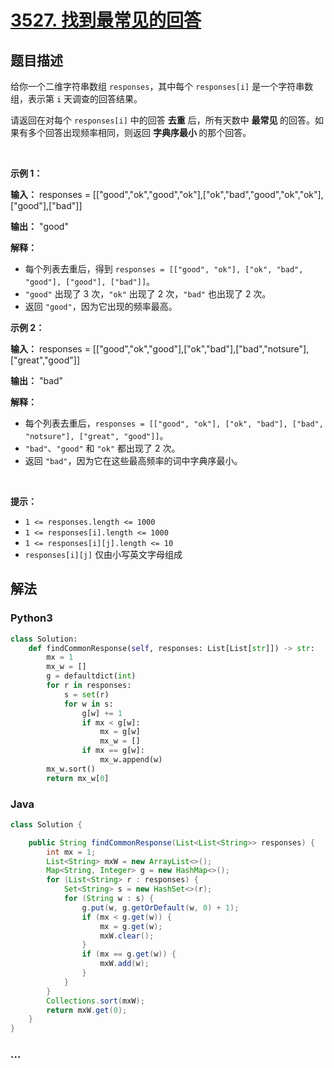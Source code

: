 # [3527. 找到最常见的回答](https://leetcode.cn/problems/find-the-most-common-response)

## 题目描述

<!-- 这里写题目描述 -->

<p>给你一个二维字符串数组 <code>responses</code>，其中每个 <code>responses[i]</code> 是一个字符串数组，表示第 <code>i</code>&nbsp;天调查的回答结果。</p>

<p>请返回在对每个 <code>responses[i]</code> 中的回答&nbsp;<strong>去重</strong> 后，所有天数中&nbsp;<strong>最常见&nbsp;</strong>的回答。如果有多个回答出现频率相同，则返回&nbsp;<strong><span data-keyword="lexicographically-smaller-string">字典序最小</span>&nbsp;</strong>的那个回答。</p>

<p>&nbsp;</p>

<p><strong class="example">示例 1：</strong></p>

<div class="example-block">
<p><strong>输入：</strong> <span class="example-io">responses = [["good","ok","good","ok"],["ok","bad","good","ok","ok"],["good"],["bad"]]</span></p>

<p><strong>输出：</strong> <span class="example-io">"good"</span></p>

<p><strong>解释：</strong></p>

<ul>
	<li>每个列表去重后，得到&nbsp;<code>responses = [["good", "ok"], ["ok", "bad", "good"], ["good"], ["bad"]]</code>。</li>
	<li><code>"good"</code> 出现了 3 次，<code>"ok"</code> 出现了 2 次，<code>"bad"</code> 也出现了 2 次。</li>
	<li>返回 <code>"good"</code>，因为它出现的频率最高。</li>
</ul>
</div>

<p><strong class="example">示例 2：</strong></p>

<div class="example-block">
<p><strong>输入：</strong> <span class="example-io">responses = [["good","ok","good"],["ok","bad"],["bad","notsure"],["great","good"]]</span></p>

<p><strong>输出：</strong> <span class="example-io">"bad"</span></p>

<p><strong>解释：</strong></p>

<ul>
	<li>每个列表去重后，<code>responses = [["good", "ok"], ["ok", "bad"], ["bad", "notsure"], ["great", "good"]]</code>。</li>
	<li><code>"bad"</code>、<code>"good"</code> 和 <code>"ok"</code> 都出现了 2 次。</li>
	<li>返回 <code>"bad"</code>，因为它在这些最高频率的词中字典序最小。</li>
</ul>
</div>

<p>&nbsp;</p>

<p><strong>提示：</strong></p>

<ul>
	<li><code>1 &lt;= responses.length &lt;= 1000</code></li>
	<li><code>1 &lt;= responses[i].length &lt;= 1000</code></li>
	<li><code>1 &lt;= responses[i][j].length &lt;= 10</code></li>
	<li><code>responses[i][j]</code> 仅由小写英文字母组成</li>
</ul>


## 解法

<!-- 这里可写通用的实现逻辑 -->

<!-- tabs:start -->

### **Python3**

<!-- 这里可写当前语言的特殊实现逻辑 -->

```python
class Solution:
    def findCommonResponse(self, responses: List[List[str]]) -> str:
        mx = 1
        mx_w = []
        g = defaultdict(int)
        for r in responses:
            s = set(r)
            for w in s:
                g[w] += 1
                if mx < g[w]:
                    mx = g[w]
                    mx_w = []
                if mx == g[w]:
                    mx_w.append(w)
        mx_w.sort()
        return mx_w[0]
```

### **Java**

<!-- 这里可写当前语言的特殊实现逻辑 -->

```java
class Solution {

    public String findCommonResponse(List<List<String>> responses) {
        int mx = 1;
        List<String> mxW = new ArrayList<>();
        Map<String, Integer> g = new HashMap<>();
        for (List<String> r : responses) {
            Set<String> s = new HashSet<>(r);
            for (String w : s) {
                g.put(w, g.getOrDefault(w, 0) + 1);
                if (mx < g.get(w)) {
                    mx = g.get(w);
                    mxW.clear();
                }
                if (mx == g.get(w)) {
                    mxW.add(w);
                }
            }
        }
        Collections.sort(mxW);
        return mxW.get(0);
    }
}

```

### **...**

```

```

<!-- tabs:end -->
